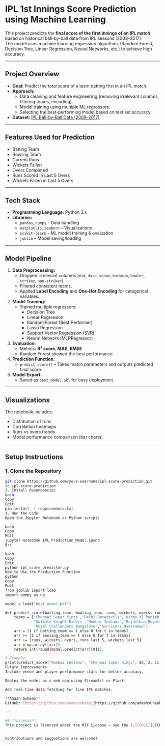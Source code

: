 # IPL 1st Innings Score Prediction using Machine Learning

This project predicts the **final score of the first innings of an IPL match** based on historical ball-by-ball data from IPL seasons (2008–2017).  
The model uses machine learning regression algorithms (Random Forest, Decision Tree, Linear Regression, Neural Networks, etc.) to achieve high accuracy.

---

## **Project Overview**
- **Goal:** Predict the total score of a team batting first in an IPL match.
- **Approach:** 
  - Data cleaning and feature engineering (removing irrelevant columns, filtering teams, encoding).
  - Model training using multiple ML regressors.
  - Selecting the best-performing model based on test set accuracy.
- **Dataset:** [IPL Ball-by-Ball Data (2008–2017)](https://www.kaggle.com/yuvrajdagur/ipl-dataset-season-2008-to-2017).

---

## **Features Used for Prediction**
- Batting Team
- Bowling Team
- Current Runs
- Wickets Fallen
- Overs Completed
- Runs Scored in Last 5 Overs
- Wickets Fallen in Last 5 Overs

---

## **Tech Stack**
- **Programming Language:** Python 3.x
- **Libraries:**
  - `pandas`, `numpy` – Data handling
  - `matplotlib`, `seaborn` – Visualizations
  - `scikit-learn` – ML model training & evaluation
  - `joblib` – Model saving/loading

---

## **Model Pipeline**
1. **Data Preprocessing:**
   - Dropped irrelevant columns (`mid`, `date`, `venue`, `batsman`, `bowler`, `striker`, `non-striker`).
   - Filtered consistent teams.
   - Applied **Label Encoding** and **One-Hot Encoding** for categorical variables.
2. **Model Training:**
   - Trained multiple regressors:
     - Decision Tree
     - Linear Regression
     - Random Forest (Best Performer)
     - Lasso Regression
     - Support Vector Regression (SVR)
     - Neural Network (MLPRegressor)
3. **Evaluation:**
   - Metrics: **R² score**, **MAE**, **RMSE**
   - Random Forest showed the best performance.
4. **Prediction Function:**
   - `predict_score()` – Takes match parameters and outputs predicted final score.
5. **Model Export:**
   - Saved as `best_model.pkl` for easy deployment.

---

## **Visualizations**
The notebook includes:
- Distribution of runs
- Correlation heatmaps
- Runs vs overs trends
- Model performance comparison (bar charts)

---

## **Setup Instructions**

### **1. Clone the Repository**
```bash
git clone https://github.com/your-username/ipl-score-prediction.git
cd ipl-score-prediction
2. Install Dependencies
bash
Copy
Edit
pip install -r requirements.txt
3. Run the Code
Open the Jupyter Notebook or Python script:

bash
Copy
Edit
jupyter notebook IPL_Prediction_Model.ipynb
Or:

bash
Copy
Edit
python ipl_score_predictor.py
How to Use the Prediction Function
python
Copy
Edit
from joblib import load
import numpy as np

model = load("best_model.pkl")

def predict_score(batting_team, bowling_team, runs, wickets, overs, runs_last_5, wickets_last_5):
    teams = ['Chennai Super Kings','Delhi Daredevils','Kings XI Punjab',
             'Kolkata Knight Riders','Mumbai Indians','Rajasthan Royals',
             'Royal Challengers Bangalore','Sunrisers Hyderabad']
    arr = [1 if batting_team == t else 0 for t in teams]
    arr += [1 if bowling_team == t else 0 for t in teams]
    arr += [runs, wickets, overs, runs_last_5, wickets_last_5]
    arr = np.array([arr])
    return int(round(model.predict(arr)[0]))

# Example
print(predict_score("Mumbai Indians", "Chennai Super Kings", 85, 2, 11.3, 40, 1))
Future Improvements
Include venue and player performance stats for better accuracy.

Deploy the model as a web app using Streamlit or Flask.

Add real-time data fetching for live IPL matches.

**Amaan Suheab**  
GitHub: [https://github.com/amaansuheab](https://github.com/amaansuheab)

---

## **License**
This project is licensed under the MIT License – see the [LICENSE](LICENSE) file for details.


Contributions and suggestions are welcome!
